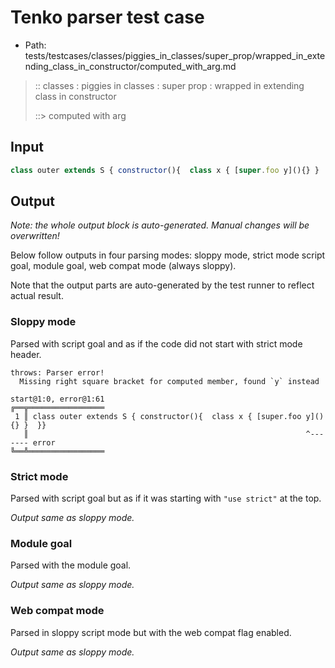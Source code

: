 # Tenko parser test case

- Path: tests/testcases/classes/piggies_in_classes/super_prop/wrapped_in_extending_class_in_constructor/computed_with_arg.md

> :: classes : piggies in classes : super prop : wrapped in extending class in constructor
>
> ::> computed with arg

## Input

`````js
class outer extends S { constructor(){  class x { [super.foo y](){} }  }}
`````

## Output

_Note: the whole output block is auto-generated. Manual changes will be overwritten!_

Below follow outputs in four parsing modes: sloppy mode, strict mode script goal, module goal, web compat mode (always sloppy).

Note that the output parts are auto-generated by the test runner to reflect actual result.

### Sloppy mode

Parsed with script goal and as if the code did not start with strict mode header.

`````
throws: Parser error!
  Missing right square bracket for computed member, found `y` instead

start@1:0, error@1:61
╔══╦═════════════════
 1 ║ class outer extends S { constructor(){  class x { [super.foo y](){} }  }}
   ║                                                              ^------- error
╚══╩═════════════════

`````

### Strict mode

Parsed with script goal but as if it was starting with `"use strict"` at the top.

_Output same as sloppy mode._

### Module goal

Parsed with the module goal.

_Output same as sloppy mode._

### Web compat mode

Parsed in sloppy script mode but with the web compat flag enabled.

_Output same as sloppy mode._
